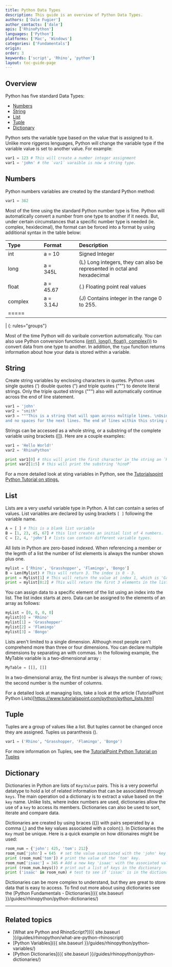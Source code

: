 ```yaml
---
title: Python Data Types
description: This guide is an overview of Python Data Types.
authors: ['Dale Fugier']
author_contacts: ['dale']
apis: ['RhinoPython']
languages: ['Python']
platforms: ['Mac', 'Windows']
categories: ['Fundamentals']
origin:
order: 3
keywords: ['script', 'Rhino', 'python']
layout: toc-guide-page
---
```


 
## Overview

Python has five standard Data Types:

* [Numbers](#numbers)
* [String](#string)
* [List](#list)
* [Tuple](#tuple)
* [Dictionary](#dictionary)

Python sets the variable type based on the value that is assigned to it.  Unlike more riggeros lenguages, Python will change the variable type if the variable value is set to another value. For example:

```python
var1 = 123 # This will create a number integer assignment
var1 = 'john' # the `var1` varaible is now a string type.
```

## Numbers

Python numbers variables are created by the standard Python method:

```python
var1 = 382
```

Most of the time using the standard Python number type is fine. Python will automatically convert a number from one type to another if it needs. But, under certain circumstances that a specific number type is needed (ie. complex, hexidecimal), the format can be forced into a format by using additional syntax in the table below:

| Type | | |Format | | |  Description |
|:--------|:-:|:-:|:-|:-:|:-:|:--------|
| int  | | | a = 10 | | | Signed Integer   |
| long   | | | a = 345L | | | (L) Long integers, they can also be represented in octal and hexadecimal   |
| float   | | | a = 45.67 | | | (.) Floating point real values   |
| complex   | | | a = 3.14J | | | (J) Contains integer in the range 0 to 255.   |
|=====
|
{: rules="groups"}

Most of the time Python will do varibale convertion automatically. You can also use Python conversion functions [(int(), long(), float(), complex())](https://docs.python.org/2/library/stdtypes.html#id2) to convert data from one type to another. In addition, the `type` function returns information about how your data is stored within a variable.

## String

Create string variables by enclosing characters in quotes. Python uses single quotes (') double quotes (") and triple quotes (""") to denote literal strings.  Only the triple quoted strings (""") also will automatically continue across the end of line statement.

```python
var1 = 'john'
var2 = "smith"
var3 = """This is a string that will span across multiple lines. \nUsing newline characters
and no spaces for the next lines. The end of lines within this string also count as a newline when printed"""
```

Strings can be accessed as a whole string, or a substring of the complete variable using brackets ([]). Here are a couple examples:

```python
var1 = 'Hello World!'
var2 = 'RhinoPython'

print var1[0] # this will print the first character in the string an `H`
print var2[1:5] # this will print the substring 'hinoP`
```

For a more detailed look at sting variables in Python, see the [Tutorialspoint Python Tutorial on stings.](https://www.tutorialspoint.com/python/python_strings.htm)

## List

Lists are a very useful variable type in Python. A list can contain a series of values. List variables are declared by using brackets `[ ]` following the variable name.

```python
A = [ ] # This is a blank list variable
B = [1, 23, 45, 67] # this list creates an initial list of 4 numbers.
C = [2, 4, 'john'] # lists can contain different variable types.
```

All lists in Python are zero-based indexed. When referencing a member or the legnth of a list the number of list elements is always the number shown plus one.

```python
mylist = ['Rhino', 'Grasshopper', 'Flamingo', 'Bongo']
B = Len(Mylist) # This will return 3. The index is 0 - 3.
print = Mylist[1] # This will return the value at index 1, which is 'Grasshopper'
print = mylist[0:2] # This will return the first 3 elements in the list.
```

You can assign data to a specific element of the list using an index into the list. The list index starts at zero. Data can be assigned to the elements of an array as follows:

```python
myList = [0, 0, 0, 0]
mylist[0] = 'Rhino'
mylist[1] = 'Grasshopper'
mylist[2] = 'Flamingo'
mylist[3] = 'Bongo'
```

Lists aren't limited to a single dimension. Although most people can't comprehend more than three or four dimensions. You can declare multiple dimensions by separating an with commas.  In the following example, the MyTable variable is a two-dimensional array :

```python
MyTable = [[], []]
```

In a two-dimensional array, the first number is always the number of rows; the second number is the number of columns.

For a detailed look at managing lists, take a look at the article (TutorialPoint Python Lists)[https://www.tutorialspoint.com/python/python_lists.htm]

## Tuple

Tuples are a group of values like a list.  But tuples cannot be changed once they are assigned.  Tuples us paranthesis ().

```python
var1 = ('Rhino', "Grasshopper, 'Flamingo', 'Bongo')
```

For more information on Tuples, see the [TutorialPoint Python Tutorial on Tuples](https://www.tutorialspoint.com/python/python_tuples.htm)

## Dictionary

Dictionaries in Python are lists of `Key`:`Value` pairs. This is a very powerful datatype to hold a lot of related information that can be associated through `keys`. The main operation od a dictionary is to extract a value based on the `key` name. Unlike lists, where index numbers are used, dictionaries allow the use of a `key` to access its members.  Dictionaries can also be used to sort, iterate and compare data.

Dictionaries are created by using braces ({}) with pairs seperated by a comma (,) and the key values associated with a colon(:). In Dictionaries the `Key` must be unique.  Here is a quick example on how ditionaires might be used:


```python
room_num = {'john': 425, 'tom': 212}
room_num['john'] = 645  # set the value associated with the 'john' key to 645
print (room_num['tom']) # print the value of the 'tom' key.
room_num['isaac'] = 345 # Add a new key 'isaac' with the associated value
print (room_num.keys()) # print out a list of keys in the dictionary
print ('isaac' in room_num) # test to see if 'issac' is in the dictionary.  This returns true.
```

Dictionaries can be more complex to understand, but they are great to store data that is easy to access.  To find out more about using dictionaries see the [Python Fundamentals - Dictionaries]({{ site.baseurl }}/guides/rhinopython/python-dictionaries/)

---

## Related topics

- [What are Python and RhinoScript?]({{ site.baseurl }}/guides/rhinopython/what-are-python-rhinoscript)
- [Python Variables]({{ site.baseurl }}/guides/rhinopython/python-variables/)
- [Python Dictionaries]({{ site.baseurl }}/guides/rhinopython/python-dictionaries/)
